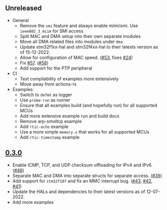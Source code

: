 ## Unreleased
* General
    * Remove the `smi` feature and always enable miim/smi. Use `ieee802_3_miim` for SMI access
    * Split MAC and DMA setup into their own separate modules
    * Move all DMA related files into modules under `dma`
    * Update stm32f1xx-hal and stm32f4xx-hal to their latests version as of 15-12-2022.
    * Allow for configuration of MAC speed. ([#53](https://github.com/stm32-rs/stm32-eth/pull/53), fixes [#24](https://github.com/stm32-rs/stm32-eth/pull/24))
    * Fix [#57](https://github.com/stm32-rs/stm32-eth/issues/57). ([#58](https://github.com/stm32-rs/stm32-eth/pull/58))
    * Add support for the PTP peripheral
* CI
    * Test compilability of examples more extensively
    * Move away from actions-rs
* Examples:
    * Switch to `defmt` as logger
    * Use `probe-run` as runner
    * Ensure that all examples build (and hopefully run) for all supported MCUs
    * Add more extensive example run and build docs
    * Remove arp-smoltcp example
    * Add `rtic-echo` example
    * Use a more simple `memory.x` that works for all supported MCUs
    * Add `rtic-timestamp` example

## [0.3.0](https://github.com/stm32-rs/stm32-eth/tree/v0.3.0)

* Enable ICMP, TCP, and UDP checksum offloading for IPv4 and IPv6. ([#48](https://github.com/stm32-rs/stm32-eth/pull/48))
* Separate MAC and DMA into separate structs for separate access. ([#39](https://github.com/stm32-rs/stm32-eth/pull/39))
* Add support for `stm32f107` and fix an MMC interrupt bug. ([#43](https://github.com/stm32-rs/stm32-eth/pull/43), [#42](https://github.com/stm32-rs/stm32-eth/pull/42), [#41](https://github.com/stm32-rs/stm32-eth/pull/41))
* Update the HALs and dependencies to their latest versions as of 12-07-2022.
* Add more examples
